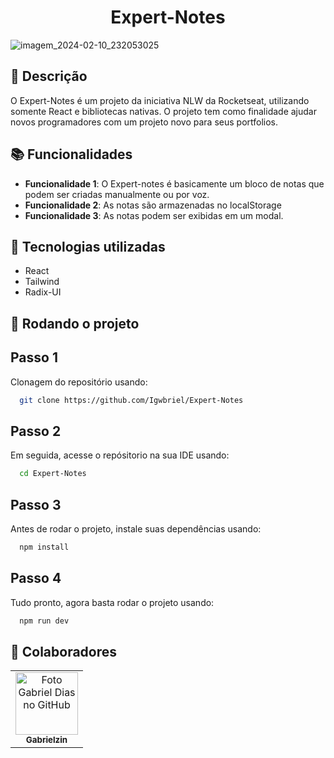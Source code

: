 <h1 align="center"> Expert-Notes</h1>

![imagem_2024-02-10_232053025](https://github.com/Igwbriel/Expert-Notes/assets/101999960/e91729a6-502d-4227-a24e-a80d1e2d98e4)

## :memo: Descrição
O Expert-Notes é um projeto da iniciativa NLW da Rocketseat, utilizando somente React e bibliotecas nativas. O projeto tem como finalidade ajudar novos programadores com um projeto novo para seus portfolios.

## :books: Funcionalidades
* <b>Funcionalidade 1</b>: O Expert-notes é basicamente um bloco de notas que podem ser criadas manualmente ou por voz.
* <b>Funcionalidade 2</b>: As notas são armazenadas no localStorage
* <b>Funcionalidade 3</b>: As notas podem ser exibidas em um modal. 

## :wrench: Tecnologias utilizadas
* React
* Tailwind
* Radix-UI

## :rocket: Rodando o projeto
## Passo 1

Clonagem do repositório usando:

```bash
  git clone https://github.com/Igwbriel/Expert-Notes
```

## Passo 2

Em seguida, acesse o repósitorio na sua IDE usando:

```bash
  cd Expert-Notes
```

## Passo 3

Antes de rodar o projeto, instale suas dependências usando:

```bash
  npm install
```

## Passo 4

Tudo pronto, agora basta rodar o projeto usando:

```bash
  npm run dev
```

## :handshake: Colaboradores
<table>
  <tr>
    <td align="center">
      <a href="http://github.com/Igwbriel">
        <img src="https://avatars.githubusercontent.com/u/101999960?v=4" width="100px;" alt="Foto Gabriel Dias no GitHub"/><br>
        <sub>
          <b>Gabrielzin</b>
        </sub>
      </a>
    </td>
  </tr>
</table>
